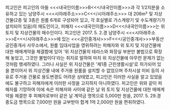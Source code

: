 피고인은 피고인의 아들 <<<내국인이름>>>B<<</내국인이름>>>과 각 1/2지분을 소유하고 있는 남양주시 <<<시아래주소>>>C<<</시아래주소>>> 대 206m² 및 지상건물(2층 및 3층은 원룸 6개로 구성되어 있고, 각 호실별로 가스계량기 및 수도계량기가 설치되어 있음)의 매도인이고, 피해자 <<<내국인이름>>>D<<</내국인이름>>>는 위 토지 및 지상건물의 매수인이다.
피고인은 2017. 5. 2.경 남양주시 <<<시아래주소>>>E<<</시아래주소>>>에 있는 <<<공인중개사>>>F<<</공인중개사>>>부동산공인중개사 사무소에서, 원룸 임대사업을 영위하려는 피해자와 위 토지 및 지상건물에 대한 매매계약을 체결함에 있어 '위 지상건물의 테라스와 화장실 부분만 불법으로 확장해 놓았고, 그것만 불법이다'라는 취지로 말하여 마치 위 지상건물에 아무런 문제가 없는 것처럼 행세하였다.
그러나 사실은 위 지상건물은 '제1종 근린생활시설'로 허가되어 있을 뿐이어서 위 지상건물 내에 주거용 원룸을 설치할 수 없었으며 주차시설 미비 등의 사유로 주거용 건물로 용도변경도 어려운 상태였고, 피고인은 이러한 사실을 알고 있었음에도 불구하고 피해자에게 이러한 사정을 고지하지 아니하였다.
피고인은 위와 같이 피해자를 기망하여 이에 속은 피해자와 사이에 같은 날 위 토지 및 지상건물에 대한 매매계약을 체결한 후 피해자로부터 같은 날 계약금 명목으로 5,000만 원을, 2017. 5. 29.경 중도금 명목으로 7,000만 원을 교부받아 합계 1억 2,000만 원을 편취하였다.